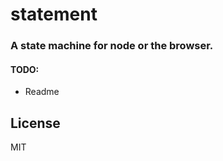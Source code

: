 # statement

### A state machine for node or the browser.

#### TODO:

* Readme

## License

  MIT

